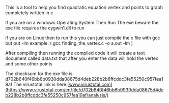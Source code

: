 This is a tool to help you find quadratic equation vertex and points to graph completely written in c

If you are on a windows Operating System Then Run The exe beware the exe file requires the cygwin1.dll to run

if you are on Linux then to run this you can just compile the c file with gcc but put -lm example: ( gcc finding_the_vertex.c -o a.out -lm )

After compiling then running the compiled code it will create a text document called data.txt that after you enter the data will hold the vertex and some other points

The checksum for the exe file is: d702b640f46bb6b0930dda08675d4deb228b2b8ffcddc3fe55250c957fea19af
The virustotal link is here:[www.virustotal.com](https://www.virustotal.com/en/file/d702b640f46bb6b0930dda08675d4deb228b2b8ffcddc3fe55250c957fea19af/analysis/)
